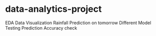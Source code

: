 # data-analytics-project
EDA Data Visualization Rainfall Prediction on tomorrow Different Model Testing Prediction Accuracy check
